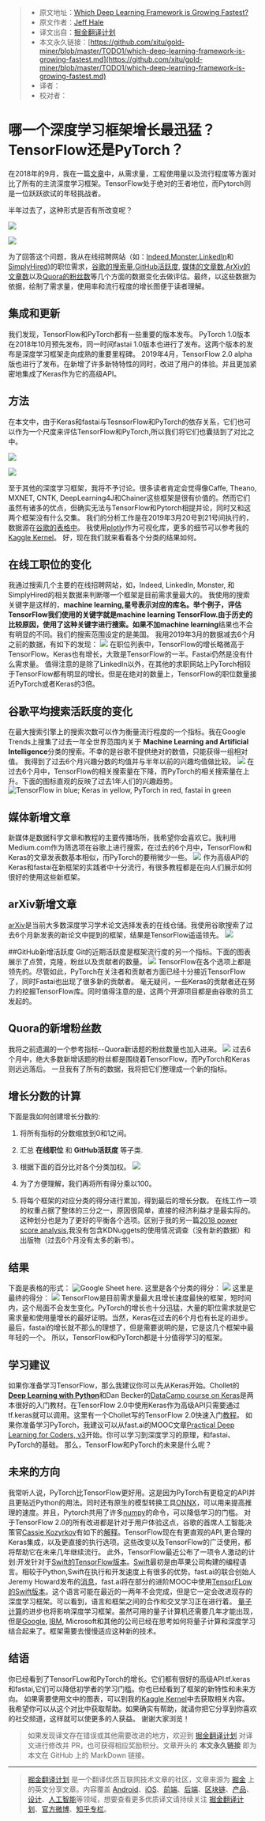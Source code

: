 > * 原文地址：[Which Deep Learning Framework is Growing Fastest?](https://towardsdatascience.com/which-deep-learning-framework-is-growing-fastest-3f77f14aa318)
> * 原文作者：[Jeff Hale](https://medium.com/@jeffhale)
> * 译文出自：[掘金翻译计划](https://github.com/xitu/gold-miner)
> * 本文永久链接：[https://github.com/xitu/gold-miner/blob/master/TODO1/which-deep-learning-framework-is-growing-fastest.md](https://github.com/xitu/gold-miner/blob/master/TODO1/which-deep-learning-framework-is-growing-fastest.md)
> * 译者：
> * 校对者：


# 哪一个深度学习框架增长最迅猛？TensorFlow还是PyTorch？

在2018年的9月，我在一篇[文章](https://towardsdatascience.com/deep-learning-framework-power-scores-2018-23607ddf297a)中，从需求量，工程使用量以及流行程度等方面对比了所有的主流深度学习框架。TensorFlow处于绝对的王者地位，而Pytorch则是一位跃跃欲试的年轻挑战者。

半年过去了，这种形式是否有所改变呢？

![](https://cdn-images-1.medium.com/max/2000/1*SVgj_p1tcangWfCm2n0txg.png)

![](https://cdn-images-1.medium.com/max/2000/1*3JpBBGkLNgwRfkrDDFIQiQ.png)

为了回答这个问题，我从在线招聘网站（如：[Indeed](http://indeed.com),[Monster](https://www.monster.com/),[LinkedIn](https://linkedin.com)和[SimplyHired](https://www.simplyhired.com/))的职位需求，[谷歌的搜索量](https://trends.google.com/trends/explore?cat=1299&q=tensorflow,pytorch,keras,fastai),[GitHub活跃度](https://github.com/), [媒体的文章数](https://medium.com),[ArXiv的文章数](https://arxiv.org/)以及[Quora的粉丝数](https://www.quora.com)等几个方面的数据变化去做评估。最终，以这些数据为依据，绘制了需求量，使用率和流行程度的增长图便于读者理解。

## 集成和更新
我们发现，TensorFlow和PyTorch都有一些重要的版本发布。
PyTorch 1.0版本在2018年10月预先发布，同一时间fastai 1.0版本也进行了发布。这两个版本的发布是深度学习框架走向成熟的重要里程碑。
2019年4月，TensorFlow 2.0 alpha版也进行了发布。在新增了许多新特特性的同时，改进了用户的体验。并且更加紧密地集成了Keras作为它的高级API。

## 方法
在本文中，由于Keras和fastai与TesnsorFlow和PyTorch的依存关系，它们也可以作为一个尺度来评估TensorFlow和PyTorch,所以我们将它们也囊括到了对比之中。

![](https://cdn-images-1.medium.com/max/2000/1*rRq_RWw3SLz64sMRXmtyaQ.png)

![](https://cdn-images-1.medium.com/max/2000/1*UlKBqvcT5UNg3L5BM8ywqg.png)

至于其他的深度学习框架，我将不予讨论。很多读者肯定会觉得像Caffe, Theano, MXNET, CNTK, DeepLearning4J和Chainer这些框架是很有价值的。然而它们虽然有诸多的优点，但确实无法与TensorFlow和Pytorch相提并论，同时又和这两个框架没有什么交集。
我们的分析工作是在2019年3月20号到21号间执行的，数据源在[谷歌的表格中](https://docs.google.com/spreadsheets/d/1Q9rQkfi8ubKM8aX33In0Ki6ldUCfJhGqiH9ir6boexw/edit?usp=sharing)。
我使用[plotly](https://plot.ly/)作为可视化库，更多的细节可以参考我的[Kaggle Kernel](https://www.kaggle.com/discdiver/2019-deep-learning-framework-growth-scores)。
好，现在我们就来看看各个分类的结果如何。

## 在线工职位的变化
我通过搜索几个主要的在线招聘网站，如，Indeed, LinkedIn, Monster, 和SimplyHired的相关数据来判断哪一个框架是目前需求量最大的。
我使用的搜索关键字是这样的，**machine learning,**星号表示对应的库名。举个例子，评估TensorFlow我们使用的关键字就是**machine learning TensorFlow.**由于历史的比较原因，使用了这种关键字进行搜索。如果不加**machine learning**结果也不会有明显的不同。我们的搜索范围设定的是美国。
我用2019年3月的数据减去6个月之前的数据，有如下的发现：
![](https://cdn-images-1.medium.com/max/2000/1*-8jrJV4tnqGXWzwlCdlYvQ.png)
在职位列表中，TensorFlow的增长略微高于TensorFlow。Keras也有增长，大致是TensorFlow的一半。Fastai仍然是没有什么需求量。
值得注意的是除了LinkedIn以外，在其他的求职网站上PyTorch相较于TensorFlow都有明显的增长。但是在绝对的数量上，TensorFlow的职位数量接近PyTorch或者Keras的3倍。

## 谷歌平均搜索活跃度的变化
在最大搜索引擎上的搜索次数可以作为衡量流行程度的一个指标。我在Google Trends上搜集了过去一年全世界范围内关于 **Machine Learning and Artificial Intelligence**分类的搜索。不幸的是谷歌不提供绝对的数值，只能获得一组相对值。
我得到了过去6个月兴趣分数的均值并与半年以前的兴趣均值做比较。
![](https://cdn-images-1.medium.com/max/2000/1*-0xgPs1DzZKE3jWy9412Ew.png)
在过去6个月中，TensorFlow的相关搜索量在下降，而PyTorch的相关搜索量在上升。下面的图标直观的反映了过去1年人们的兴趣趋势。
![TensorFlow in blue; Keras in yellow, PyTorch in red, fastai in green](https://cdn-images-1.medium.com/max/2000/1*FGdwNXVzEno6N3CYBW6OLA.png)

## 媒体新增文章
新媒体是数据科学文章和教程的主要传播场所，我希望你会喜欢它。我利用Medium.com作为筛选项在谷歌上进行搜索，在过去的6个月中，TensorFlow和Keras的文章发表数基本相似，而PyTorch的要稍微少一些。
![](https://cdn-images-1.medium.com/max/2000/1*8cuSvK4Wc5jjJDH8sPCOPw.png)
作为高级API的Keras和fastai在新框架的实践者中十分流行，有很多教程都是在向人们展示如何很好的使用这些新框架。

## arXiv新增文章
[arXiv](https://arxiv.org/)是当前大多数深度学习学术论文选择发表的在线仓储。我使用谷歌搜索了过去6个月新发表的新论文中提到的框架，结果是TensorFlow遥遥领先。
![](https://cdn-images-1.medium.com/max/2000/1*HTe-PCY7rvpSAKwsEzF3lg.png)


##GitHub新增活跃度
Git的近期活跃度是框架流行度的另一个指标。下面的图表展示了点赞，克隆，粉丝以及贡献者的数量。
![](https://cdn-images-1.medium.com/max/2000/1*83KNb93eWuSEt5MxqDow6Q.png)
TensorFlow在各个选项上都是领先的。尽管如此，PyTorch在关注者和贡献者方面已经十分接近TensorFlow了，同时Fastai也出现了很多新的贡献者。
毫无疑问，一些Keras的贡献者还在努力的挖掘TensorFlow库。同时值得注意的是，这两个开源项目都是由谷歌的员工发起的。

## Quora的新增粉丝数
我将之前遗漏的一个参考指标--Quora新话题的粉丝数量也加入进来。
![](https://cdn-images-1.medium.com/max/2000/1*TqZ_cZQkadyrPEhR3tI8qQ.png)
过去6个月中，绝大多数新增话题的粉丝都是围绕着TensorFlow，而PyTorch和Keras则远远落后。
一旦我有了所有的数据，我将把它们整理成一个新的指标。


## 增长分数的计算
下面是我如何创建增长分数的:
 
 1. 将所有指标的分数缩放到0和1之间。

 2. 汇总 **在线职位** 和 **GitHub活跃度** 等子类.

 3. 根据下面的百分比对各个分类加权。
![](https://cdn-images-1.medium.com/max/2000/1*T5qnFdpwsNsrDGhl_j7ujg.png)

 4. 为了方便理解，我们再将所有得分乘以100。

 5. 将每个框架的对应分类的得分进行累加，得到最后的增长分数。
在线工作一项的权重占据了整体的三分之一，原因很简单，直接的经济利益才是最实际的。这种划分也是为了更好的平衡各个选项。区别于我的另一篇[2018 power score analysis](https://towardsdatascience.com/deep-learning-framework-power-scores-2018-23607ddf297a),我没有包含KDNuggets的使用情况调查（没有新的数据）和出版物（过去6个月没有太多的新书）。

## 结果

下面是表格的形式：
![Google Sheet [here](https://docs.google.com/spreadsheets/d/1Q9rQkfi8ubKM8aX33In0Ki6ldUCfJhGqiH9ir6boexw/edit?usp=sharing).](https://cdn-images-1.medium.com/max/2832/1*iiPAyzPl7f_xfh3SnJklKg.png)
这里是各个分类的得分：
![](https://cdn-images-1.medium.com/max/3064/1*lXuEdokw-VuxZjxNKft5NA.png)
这里是最终的得分：
![](https://cdn-images-1.medium.com/max/2000/1*c67KMUJj3waIlxnUJ1enTw.png)
TensorFlow是目前需求量最大且增长速度最快的框架，短时间内，这个局面不会发生变化。PyTorch的增长也十分迅猛，大量的职位需求就是它需求量和使用量增长的最好证明。当然，Keras在过去的6个月也有长足的进步。最后，fastai的增长就不那么的理想了，但是需要说明的是，它是这几个框架中最年轻的一个。
所以，TensorFlow和PyTorch都是十分值得学习的框架。


## 学习建议
如果你准备学习TensorFlow，那么我建议你可以先从Keras开始。Chollet的[**Deep Learning with Python**](https://www.amazon.com/Deep-Learning-Python-Francois-Chollet/dp/1617294438)和Dan Becker的[DataCamp course on Keras](https://www.datacamp.com/courses/deep-learning-in-python)是两本很好的入门教材。在TensorFlow 2.0中使用Keras作为高级API只需要通过tf.keras就可以调用。这里有一个Chollet写的TensorFlow 2.0快速入门[教程](https://threader.app/thread/1105139360226140160)。
如果你准备学习PyTorch，我建议可以从fast.ai的MOOC文章[Practical Deep Learning for Coders, v3](https://course.fast.ai/)开始。你可以学习到深度学习的原理，和fastai、PyTorch的基础。
那么，TensorFlow和PyTorch的未来是什么呢？


## 未来的方向
我常听人说，PyTorch比TensorFlow更好用。这是因为PyTorch有更稳定的API并且更贴近Python的用法。同时还有原生的模型转换工具[ONNX](https://onnx.ai/supported-tools)，可以用来提高推理的速度。并且，Pytorch共用了许多[numpy](https://github.com/wkentaro/pytorch-for-numpy-users)的命令，可以降低学习的门槛。
对于TensorFlow 2.0的所有改进都是针对于用户体验这点，谷歌的首席人工智能决策官[Cassie Kozyrkov](undefined)有如下的[解释](https://hackernoon.com/tensorflow-is-dead-long-live-tensorflow-49d3e975cf04?sk=37e6842c552284444f12c71b871d3640)。TensorFlow现在有更直观的API,更合理的Keras集成，以及更直接的执行选项。这些改变以及TensorFlow的广泛使用，都将帮助它在未来几年继续流行。
此外，TensorFlow最近公布了一项令人激动的计划:开发针对于[Swift的TensorFlow版本](https://www.tensorflow.org/swift)。[Swift](https://swift.org/)最初是由苹果公司构建的编程语言。相较于Python,Swift在执行和开发速度上有很多的优势。fast.ai的联合创始人Jeremy Howard发布的[消息](https://www.fast.ai/2019/03/06/fastai-swift/)，fast.ai将在部分的进阶MOOC中使用[TensorFLow的Swift版本](https://www.tensorflow.org/swift)。这个语言可能在最近的一两年不会完成，但是它一定会改进现存的深度学习框架。可以看到，语言和框架之间的合作和交叉学习正在进行着。
[量子计算](https://en.wikipedia.org/wiki/Quantum_computing)的进步也将影响深度学习框架。虽然可用的量子计算机还需要几年才能出现，但是[Google](https://ai.google/research/teams/applied-science/quantum-ai/), [IBM](https://www.ibm.com/blogs/research/2019/03/machine-learning-quantum-advantage/), Microsoft和其他的公司已经在思考如何将量子计算和深度学习结合起来了。框架需要去慢慢适应这种新的技术。



## 结语
你已经看到了TensorFLow和PyTorch的增长。它们都有很好的高级API:tf.keras和fastai,它们可以降低初学者的学习门槛。你也已经看到了框架的新特性和未来方向。
如果需要使用文中的图表，可以到我的[Kaggle Kernel](https://www.kaggle.com/discdiver/2019-deep-learning-framework-growth-scores)中去获取相关内容。
我希望你可以从这个对比中获取帮助。如果确实有帮助，就请你把它分享到你喜欢的社交频道，这样就可以使更多的人获益。
谢谢大家浏览！


> 如果发现译文存在错误或其他需要改进的地方，欢迎到 [掘金翻译计划](https://github.com/xitu/gold-miner) 对译文进行修改并 PR，也可获得相应奖励积分。文章开头的 **本文永久链接** 即为本文在 GitHub 上的 MarkDown 链接。

---

> [掘金翻译计划](https://github.com/xitu/gold-miner) 是一个翻译优质互联网技术文章的社区，文章来源为 [掘金](https://juejin.im) 上的英文分享文章。内容覆盖 [Android](https://github.com/xitu/gold-miner#android)、[iOS](https://github.com/xitu/gold-miner#ios)、[前端](https://github.com/xitu/gold-miner#前端)、[后端](https://github.com/xitu/gold-miner#后端)、[区块链](https://github.com/xitu/gold-miner#区块链)、[产品](https://github.com/xitu/gold-miner#产品)、[设计](https://github.com/xitu/gold-miner#设计)、[人工智能](https://github.com/xitu/gold-miner#人工智能)等领域，想要查看更多优质译文请持续关注 [掘金翻译计划](https://github.com/xitu/gold-miner)、[官方微博](http://weibo.com/juejinfanyi)、[知乎专栏](https://zhuanlan.zhihu.com/juejinfanyi)。
